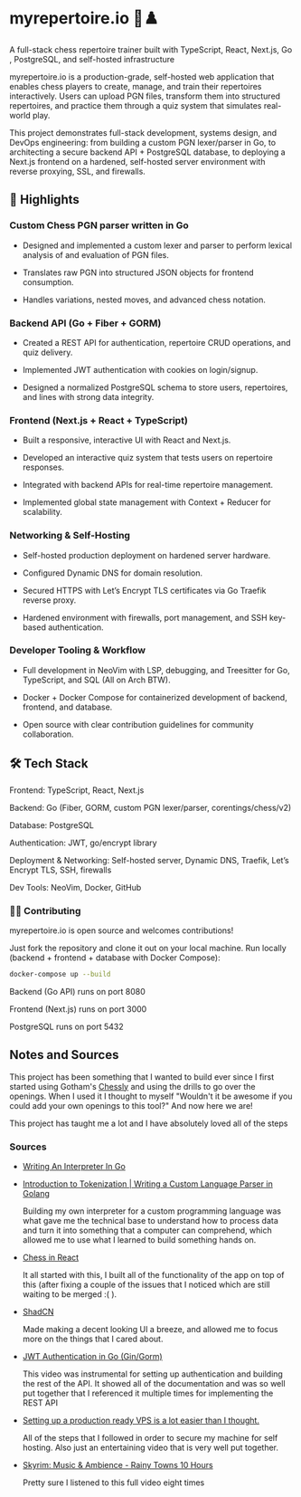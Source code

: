 # myrepertoire.io 🎼♟️

A full-stack chess repertoire trainer built with TypeScript, React, Next.js, Go
, PostgreSQL, and self-hosted infrastructure

myrepertoire.io is a production-grade, self-hosted web application that enables
chess players to create, manage, and train their repertoires interactively.
Users can upload PGN files, transform them into structured repertoires, and
practice them through a quiz system that simulates real-world play.

This project demonstrates full-stack development, systems design, and DevOps
engineering: from building a custom PGN lexer/parser in Go, to architecting a
secure backend API + PostgreSQL database, to deploying a Next.js frontend on a
hardened, self-hosted server environment with reverse proxying, SSL, and firewalls.

## 🚀 Highlights

### Custom Chess PGN parser written in Go

- Designed and implemented a custom lexer and parser to perform lexical analysis
  of and evaluation of PGN files.

- Translates raw PGN into structured JSON objects for frontend consumption.

- Handles variations, nested moves, and advanced chess notation.

### Backend API (Go + Fiber + GORM)

- Created a REST API for authentication, repertoire CRUD operations, and quiz
  delivery.

- Implemented JWT authentication with cookies on login/signup.

- Designed a normalized PostgreSQL schema to store users, repertoires, and lines
  with strong data integrity.

### Frontend (Next.js + React + TypeScript)

- Built a responsive, interactive UI with React and Next.js.

- Developed an interactive quiz system that tests users on repertoire responses.

- Integrated with backend APIs for real-time repertoire management.

- Implemented global state management with Context + Reducer for scalability.

### Networking & Self-Hosting

- Self-hosted production deployment on hardened server hardware.

- Configured Dynamic DNS for domain resolution.

- Secured HTTPS with Let’s Encrypt TLS certificates via Go Traefik reverse proxy.

- Hardened environment with firewalls, port management, and SSH key-based
  authentication.

### Developer Tooling & Workflow

- Full development in NeoVim with LSP, debugging, and Treesitter for Go,
  TypeScript, and SQL (All on Arch BTW).

- Docker + Docker Compose for containerized development of backend, frontend,
  and database.

- Open source with clear contribution guidelines for community collaboration.

## 🛠️ Tech Stack

Frontend: TypeScript, React, Next.js

Backend: Go (Fiber, GORM, custom PGN lexer/parser, corentings/chess/v2)

Database: PostgreSQL

Authentication: JWT, go/encrypt library

Deployment & Networking: Self-hosted server, Dynamic DNS, Traefik, Let’s
Encrypt TLS, SSH, firewalls

Dev Tools: NeoVim, Docker, GitHub

### 🧑‍💻 Contributing

myrepertoire.io is open source and welcomes contributions!

Just fork the repository and clone it out on your local machine.
Run locally (backend + frontend + database with Docker Compose):

```bash
docker-compose up --build
```

Backend (Go API) runs on port 8080

Frontend (Next.js) runs on port 3000

PostgreSQL runs on port 5432

## Notes and Sources

This project has been something that I wanted to build ever since I first
started using Gotham's [Chessly](https://chessly.com) and using the drills to go
over the openings. When I used it I thought to myself "Wouldn't it be awesome if
you could add your own openings to this tool?" And now here we are!

This project has taught me a lot and I have absolutely loved all of the steps

### Sources

- [Writing An Interpreter In Go](https://interpreterbook.com/)
- [Introduction to Tokenization | Writing a Custom Language Parser in Golang](https://youtu.be/V77J9l8N-P8?si=4IvABR0VSai87v3K)

  Building my own interpreter for a custom programming language was what gave me
  the technical base to understand how to process data and turn it into
  something that a computer can comprehend, which allowed me to use what I
  learned to build something hands on.

- [Chess in React](https://www.youtube.com/watch?v=jS9elCC2hPQ)

  It all started with this, I built all of the functionality of the app on top
  of this (after fixing a couple of the issues that I noticed which are still
  waiting to be merged :( ).

- [ShadCN](https://ui.shadcn.com/)

  Made making a decent looking UI a breeze, and allowed me to focus more on the
  things that I cared about.

- [JWT Authentication in Go (Gin/Gorm)](https://youtu.be/ma7rUS_vW9M?si=yrRS3YV-0hjOR9GO)

  This video was instrumental for setting up authentication and building the
  rest of the API. It showed all of the documentation and was so well put
  together that I referenced it multiple times for implementing the REST API

- [Setting up a production ready VPS is a lot easier than I thought.](https://youtu.be/F-9KWQByeU0?si=zsfz8yHdTL1fwdCz)

  All of the steps that I followed in order to secure my machine for self
  hosting. Also just an entertaining video that is very well put together.

- [Skyrim: Music & Ambience - Rainy Towns 10 Hours](https://youtu.be/Eveef36s_Wc?si=EF4asP_9WyH_L9dM)

  Pretty sure I listened to this full video eight times
